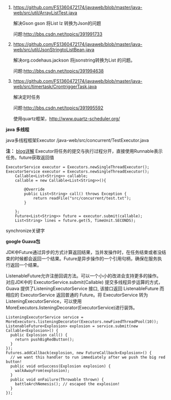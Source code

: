 
1. https://github.com/FS1360472174/javaweb/blob/master/java-web/src/util/ArrayListTest.java

    解决Gson gson 将List<String> lz 转换为Json的问题

    问题:http://bbs.csdn.net/topics/391991733

2. https://github.com/FS1360472174/javaweb/blob/master/java-web/src/util/JsonStringtoListBean.java

    解决org.codehaus.jackson 将jsonstring转换为List<Bean> 的问题。

    问题:http://bbs.csdn.net/topics/391994638
    
3. https://github.com/FS1360472174/javaweb/blob/master/java-web/src/timertask/CrontriggerTask.java

    解决定时任务

    问题:http://bbs.csdn.net/topics/391995592
    
    使用quartz框架，http://www.quartz-scheduler.org/


**java 多线程**

java多线程框架Executor /java-web/src/concurrent/TestExecutor.java

**注：**
[blog详解](http://blog.csdn.net/fs1360472174/article/details/60467437)
Executor将任务的提交与执行过程分开，直接使用Runnable表示任务。future获取返回值

	ExecutorService executor = Executors.newSingleThreadExecutor();
	ExecutorService executor = Executors.newSingleThreadExecutor();
		Callable<List<String>> callable;
		callable = new Callable<List<String>>(){

			@Override
			public List<String> call() throws Exception {
				return readFile("src/concurrent/test.txt");
			}
			
		};
		Future<List<String>> future = executor.submit(callable);
		List<String> lines = future.get(5, TimeUnit.SECONDS);
synchronize关键字

**google Guava包**

JDK中Future通过异步的方式计算返回结果，当并发操作时，在任务结束或者没结束的时候都会返回一个结果。Future是异步操作的一个引用句柄，确保在服务执行返回一个结果。

ListenableFuture允许注册回调方法。可以一个小小的改进会支持更多的操作。
对应JDK中的 ExecutorService.submit(Callable) 提交多线程异步运算的方式，Guava 提供了ListeningExecutorService 接口, 该接口返回 ListenableFuture 而相应的 ExecutorService 返回普通的 Future。将 ExecutorService 转为 ListeningExecutorService，可以使用MoreExecutors.listeningDecorator(ExecutorService)进行装饰。

	ListeningExecutorService service = MoreExecutors.listeningDecorator(Executors.newFixedThreadPool(10));
	ListenableFuture<Explosion> explosion = service.submit(new Callable<Explosion>() {
	  public Explosion call() {
	    return pushBigRedButton();
	  }
	});
	Futures.addCallback(explosion, new FutureCallback<Explosion>() {
	  // we want this handler to run immediately after we push the big red button!
	  public void onSuccess(Explosion explosion) {
	    walkAwayFrom(explosion);
	  }
	  public void onFailure(Throwable thrown) {
	    battleArchNemesis(); // escaped the explosion!
	  }
	});